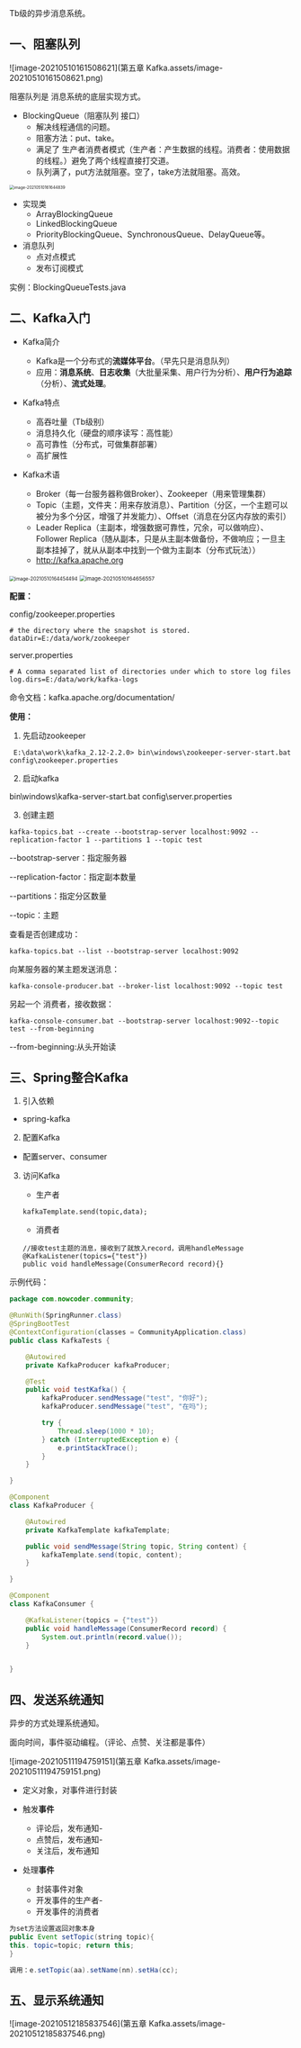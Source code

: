 Tb级的异步消息系统。

## 一、阻塞队列

![image-20210510161508621](第五章 Kafka.assets/image-20210510161508621.png)

阻塞队列是 消息系统的底层实现方式。

- BlockingQueue（阻塞队列 接口）
  - 解决线程通信的问题。
  - 阻塞方法：put、take。
  - 满足了 生产者消费者模式（生产者：产生数据的线程。消费者：使用数据的线程。）避免了两个线程直接打交道。
  - 队列满了，put方法就阻塞。空了，take方法就阻塞。高效。

<img src="第五章 Kafka.assets/image-20210510161644839.png" alt="image-20210510161644839" style="zoom:50%;" />

- 实现类
  - ArrayBlockingQueue
  - LinkedBlockingQueue
  - PriorityBlockingQueue、SynchronousQueue、DelayQueue等。
- 消息队列
  - 点对点模式
  - 发布订阅模式

实例：BlockingQueueTests.java

## 二、Kafka入门

- Kafka简介
  - Kafka是一个分布式的**流媒体平台**。（早先只是消息队列）
  - 应用：**消息系统**、**日志收集**（大批量采集、用户行为分析）、**用户行为追踪**（分析）、**流式处理**。

- Kafka特点
  - 高吞吐量（Tb级别）
  - 消息持久化（硬盘的顺序读写：高性能）
  - 高可靠性（分布式，可做集群部署）
  - 高扩展性

- Kafka术语
  - Broker（每一台服务器称做Broker）、Zookeeper（用来管理集群）
  - Topic（主题，文件夹：用来存放消息）、Partition（分区，一个主题可以被分为多个分区，增强了并发能力）、Offset（消息在分区内存放的索引）
  - Leader Replica（主副本，增强数据可靠性，冗余，可以做响应）、Follower Replica（随从副本，只是从主副本做备份，不做响应；一旦主副本挂掉了，就从从副本中找到一个做为主副本（分布式玩法））
  -  http://kafka.apache.org

<img src="第五章 Kafka.assets/image-20210510164454494.png" alt="image-20210510164454494" style="zoom:60%;" />

<img src="第五章 Kafka.assets/image-20210510164656557.png" alt="image-20210510164656557" style="zoom:67%;" />

**配置：**

config/zookeeper.properties

```
# the directory where the snapshot is stored.
dataDir=E:/data/work/zookeeper
```

server.properties

```
# A comma separated list of directories under which to store log files
log.dirs=E:/data/work/kafka-logs
```

命令文档：kafka.apache.org/documentation/



**使用：**

1. 先启动zookeeper

``` E:\data\work\kafka_2.12-2.2.0> bin\windows\zookeeper-server-start.bat config\zookeeper.properties```



2. 启动kafka

bin\windows\kafka-server-start.bat config\server.properties



3. 创建主题

```
kafka-topics.bat --create --bootstrap-server localhost:9092 --replication-factor 1 --partitions 1 --topic test
```

--bootstrap-server：指定服务器

--replication-factor：指定副本数量

--partitions：指定分区数量

--topic：主题

查看是否创建成功：

```
kafka-topics.bat --list --bootstrap-server localhost:9092
```



向某服务器的某主题发送消息：

```
kafka-console-producer.bat --broker-list localhost:9092 --topic test
```



另起一个 消费者，接收数据：

```
kafka-console-consumer.bat --bootstrap-server localhost:9092--topic test --from-beginning
```

--from-beginning:从头开始读



## 三、Spring整合Kafka

1. 引入依赖
   
- spring-kafka
  
2. 配置Kafka
   
- 配置server、consumer
  
3. 访问Kafka

   - 生产者

   ```
   kafkaTemplate.send(topic,data);
   ```

   - 消费者

   ```
   //接收test主题的消息，接收到了就放入record，调用handleMessage
   @KafkaListener(topics={"test"})
   public void handleMessage(ConsumerRecord record){}
   ```



示例代码：

```java
package com.nowcoder.community;

@RunWith(SpringRunner.class)
@SpringBootTest
@ContextConfiguration(classes = CommunityApplication.class)
public class KafkaTests {

    @Autowired
    private KafkaProducer kafkaProducer;

    @Test
    public void testKafka() {
        kafkaProducer.sendMessage("test", "你好");
        kafkaProducer.sendMessage("test", "在吗");

        try {
            Thread.sleep(1000 * 10);
        } catch (InterruptedException e) {
            e.printStackTrace();
        }
    }

}

@Component
class KafkaProducer {

    @Autowired
    private KafkaTemplate kafkaTemplate;

    public void sendMessage(String topic, String content) {
        kafkaTemplate.send(topic, content);
    }

}

@Component
class KafkaConsumer {

    @KafkaListener(topics = {"test"})
    public void handleMessage(ConsumerRecord record) {
        System.out.println(record.value());
    }


}
```



## 四、发送系统通知

异步的方式处理系统通知。

面向时间，事件驱动编程。（评论、点赞、关注都是事件）

![image-20210511194759151](第五章 Kafka.assets/image-20210511194759151.png)

- 定义对象，对事件进行封装
- 触发**事件**
  - 评论后，发布通知-
  - 点赞后，发布通知-
  - 关注后，发布通知

- 处理**事件**
  - 封装事件对象
  - 开发事件的生产者-
  - 开发事件的消费者

```java
为set方法设置返回对象本身
public Event setTopic(string topic){
this. topic=topic; return this;
}

调用：e.setTopic(aa).setName(nn).setHa(cc);
```



## 五、显示系统通知

![image-20210512185837546](第五章 Kafka.assets/image-20210512185837546.png)

